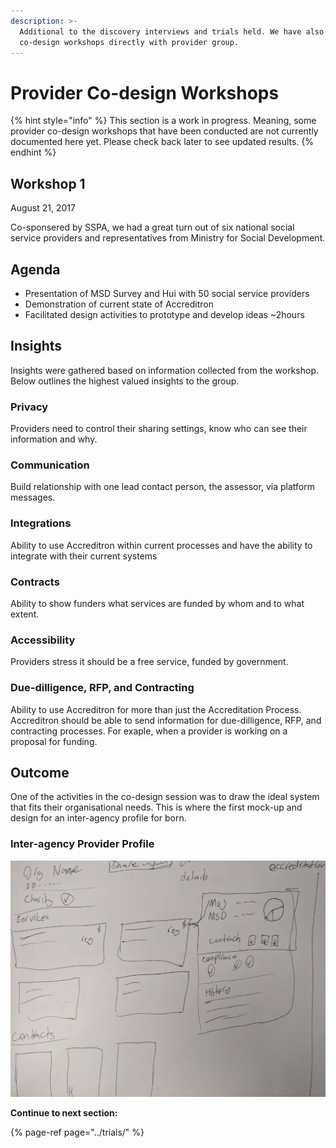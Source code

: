 ```yaml
---
description: >-
  Additional to the discovery interviews and trials held. We have also conducted
  co-design workshops directly with provider group.
---
```


# Provider Co-design Workshops

{% hint style="info" %}
This section is a work in progress. Meaning, some provider co-design workshops that have been conducted are not currently documented here yet. Please check back later to see updated results.
{% endhint %}

## Workshop 1

August 21, 2017

Co-sponsered by SSPA, we had a great turn out of six national social service providers and representatives from Ministry for Social Development.

## Agenda

* Presentation of MSD Survey and Hui with 50 social service providers
* Demonstration of current state of Accreditron
* Facilitated design activities to prototype and develop ideas ~2hours

## Insights

Insights were gathered based on information collected from the workshop. Below outlines the highest valued insights to the group.

### Privacy

Providers need to control their sharing settings, know who can see their information and why.

### Communication

Build relationship with one lead contact person, the assessor, via platform messages.

### Integrations

Ability to use Accreditron within current processes and have the ability to integrate with their current systems

### Contracts

Ability to show funders what services are funded by whom and to what extent.

### Accessibility

Providers stress it should be a free service, funded by government.  


### Due-dilligence, RFP, and Contracting

Ability to use Accreditron for more than just the Accreditation Process. Accreditron should be able to send information for due-dilligence, RFP, and contracting processes. For exaple, when a provider is working on a proposal for funding.

## Outcome

One of the activities in the co-design session was to draw the ideal system that fits their organisational needs. This is where the first mock-up and design for an inter-agency profile for born.

### Inter-agency Provider Profile



![hand-drawn mockup](../.gitbook/assets/1_boffzspifaxnmr1aylq-la.jpeg)

  


**Continue to next section:**

{% page-ref page="../trials/" %}



